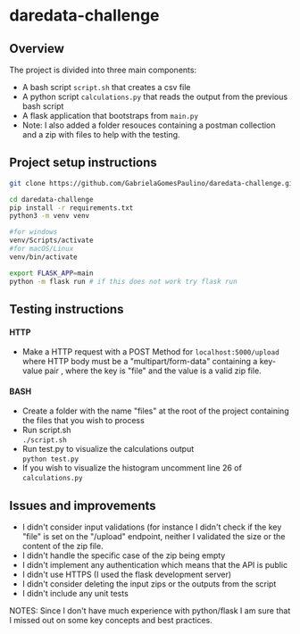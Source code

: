 # daredata-challenge

## Overview
The project is divided into three main components:
- A bash script `script.sh` that creates a csv file
- A python script `calculations.py` that reads the output from the previous bash script
- A flask application that bootstraps from `main.py`
- Note: I also added a folder resouces containing a postman collection and a zip with files to help with the testing.
## Project setup instructions
``` bash
git clone https://github.com/GabrielaGomesPaulino/daredata-challenge.git

cd daredata-challenge
pip install -r requirements.txt
python3 -m venv venv

#for windows
venv/Scripts/activate 
#for macOS/Linux
venv/bin/activate

export FLASK_APP=main
python -m flask run # if this does not work try flask run
```

## Testing instructions
#### HTTP
- Make a HTTP request with a POST Method for `localhost:5000/upload` where HTTP body must be a "multipart/form-data" containing a  key-value pair , where the key is "file" and the value is a valid zip file.
#### BASH
- Create a folder with the name "files" at the root of the project containing the files that you wish to process
- Run script.sh <br>
`./script.sh`
- Run test.py to visualize the calculations output <br>
`python test.py` 
- If you wish to visualize the histogram uncomment line 26 of `calculations.py`


## Issues and improvements
- I didn't consider input validations (for instance I didn't check if the key "file" is set on the "/upload" endpoint, neither I validated the size or the content of the zip file.
- I didn't handle the specific case of the zip being empty
- I didn't implement any authentication which means that the API is public
- I didn't use HTTPS (I used the flask development server)
- I didn't consider deleting the input zips or the outputs from the script
- I didn't include any unit tests

NOTES: Since I don't have much experience with python/flask I am sure that I missed out on some key concepts and best practices.
